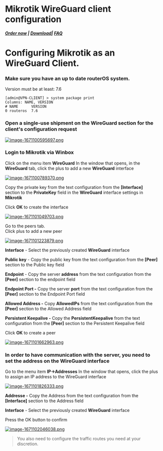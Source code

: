 # Mikrotik WireGuard client configuration

##### [Order now](https://puqcloud.com/index.php?rp=/store/puqvpn) | [Download](https://download.puqcloud.com/cp/puqvpncp/)| [FAQ](https://faq.puqcloud.com)

# Configuring Mikrotik as an WireGuard Client.

### Make sure you have an up to date **routerOS** system.

Version must be at least: 7.6

```
[admin@VPN-CLIENT] > system package print 
Columns: NAME, VERSION
# NAME      VERSION
0 routeros  7.6    
```

### Open a single-use shipment on the **WireGuard** section for the client's configuration request

[![image-1671100595697.png](https://doc.puq.info/uploads/images/gallery/2022-12/scaled-1680-/image-1671100595697.png)](https://doc.puq.info/uploads/images/gallery/2022-12/image-1671100595697.png)

### Login to **Mikrotik** via Winbox

Click on the menu item **WireGuard** In the window that opens, in the **WireGuard** tab, click the plus to add a new **WireGuard** interface

[![image-1671100789370.png](https://doc.puq.info/uploads/images/gallery/2022-12/scaled-1680-/image-1671100789370.png)](https://doc.puq.info/uploads/images/gallery/2022-12/image-1671100789370.png)

Copy the private key from the text configuration from the **\[Interface\]** section to the **PrivateKey** field in the **WireGuard** interface settings in **Mikrotik**

Click **OK** to create the interface

[![image-1671101049703.png](https://doc.puq.info/uploads/images/gallery/2022-12/scaled-1680-/image-1671101049703.png)](https://doc.puq.info/uploads/images/gallery/2022-12/image-1671101049703.png)

Go to the peers tab.  
Click plus to add a new peer

[![image-1671101223879.png](https://doc.puq.info/uploads/images/gallery/2022-12/scaled-1680-/image-1671101223879.png)](https://doc.puq.info/uploads/images/gallery/2022-12/image-1671101223879.png)

**Interface** - Select the previously created **WireGuard** interface

**Public key** - Copy the public key from the text configuration from the **\[Peer\]** section to the Public key field

**Endpoint** - Copy the server **address** from the text configuration from the **\[Peer\]** section to the endpoint field

**Endpoint Port -** Copy the server **port** from the text configuration from the **\[Peer\]** section to the Endpoint Port field

**Allowed Address -** Copy **AllowedIPs** from the text configuration from the **\[Peer\]** section to the Allowed Address field

**Persistent Keepalive -** Copy the **PersistentKeepalive** from the text configuration from the **\[Peer\]** section to the Persistent Keepalive field

Click **OK** to create a peer

[![image-1671101662963.png](https://doc.puq.info/uploads/images/gallery/2022-12/scaled-1680-/image-1671101662963.png)](https://doc.puq.info/uploads/images/gallery/2022-12/image-1671101662963.png)

### In order to have communication with the server, you need to set the address on the **WireGuard** interface

Go to the menu item **IP-&gt;Addresses** In the window that opens, click the plus to assign an IP address to the WireGuard interface

[![image-1671101826333.png](https://doc.puq.info/uploads/images/gallery/2022-12/scaled-1680-/image-1671101826333.png)](https://doc.puq.info/uploads/images/gallery/2022-12/image-1671101826333.png)

**Addresse -** Copy the Address from the text configuration from the **\[Interface\]** section to the Address field

**Interface** - Select the previously created **WireGuard** interface

Press the OK button to confirm

[![image-1671102046038.png](https://doc.puq.info/uploads/images/gallery/2022-12/scaled-1680-/image-1671102046038.png)](https://doc.puq.info/uploads/images/gallery/2022-12/image-1671102046038.png)

>You also need to configure the traffic routes you need at your discretion.
